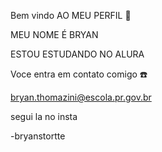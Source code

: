 Bem vindo AO MEU PERFIL 👋

MEU NOME É BRYAN

ESTOU ESTUDANDO NO ALURA

Voce entra em contato comigo ☎️

bryan.thomazini@escola.pr.gov.br

segui la no insta 

-bryanstortte
